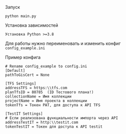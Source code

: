 Запуск 

```
python main.py
```

Установка зависимостей

```
Установка Python >=3.8
```
Для работы нужно переименовать и изменить конфиг `config_example.ini`

Пример конфига

```
# Rename config_example to config.ini
[Default]
pathToGisCert = None

[TFS Settings]
addressTFS = https:\\tfs.com
planTfsID = 80785  (ID Тестового плана!)
collectionName = Имя коллекции
projectName = Имя проекта в коллекции
tokenTfs = Токен PAT, для доступа к API TFS

[TestIT Settings]
# Если реализована функциальности импорта через API
addressTestIT = http:\\testit.com
tokenTestIT = Токен для доступа к API testit
```